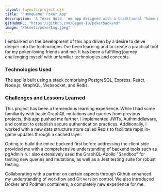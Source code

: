 ```yaml
---
layout: layouts/project.njk
title: '"HomeGame" Poker App'
description: 'A Texas Hold ''em app designed with a traditional "home game" in mind, allowing friends to connect and play poker together online.'
gitHubURL: "https://github.com/Degen-IO/pokerbackend"
image: "/assets/pokerImg.jpeg"
---
```


I embarked on the development of this app driven by a desire to delve deeper into the technologies I've been learning and to create a practical tool for my poker-loving friends and me. It has been a fulfilling journey challenging myself with unfamiliar technologies and concepts.

### Technologies Used

The app is built using a stack comprising PostgreSQL, Express, React, Node.js, GraphQL, Websocket, and Redis.

### Challenges and Lessons Learned

This project has been a tremendous learning experience. While I had some familiarity with basic GraphQL mutations and queries from previous projects, this app pushed me further. I implemented JWTs, Authmiddleware, and context to establish secure authentication practices. Additionally, I worked with a new data structure store called Redis to facilitate rapid in-game updates through a cached layer.

Opting to build the entire backend first before addressing the client side provided me with a comprehensive understanding of backend tools such as pgAdmin 4. I also extensively used the GraphQL-Apollo "Sandbox" for testing new queries and mutations, as well as a Jest testing suite for robust testing.

Collaborating with a partner on certain aspects through Github enhanced my understanding of workflow and Git version control. We also introduced Docker and Podman containers, a completely new experience for me.
